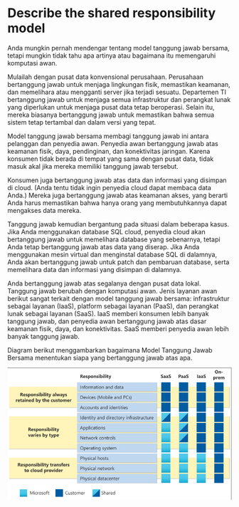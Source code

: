 # Describe the shared responsibility model

Anda mungkin pernah mendengar tentang model tanggung jawab bersama, tetapi mungkin tidak tahu apa artinya atau bagaimana itu memengaruhi komputasi awan.

Mulailah dengan pusat data konvensional perusahaan. Perusahaan bertanggung jawab untuk menjaga lingkungan fisik, memastikan keamanan, dan memelihara atau mengganti server jika terjadi sesuatu. Departemen TI bertanggung jawab untuk menjaga semua infrastruktur dan perangkat lunak yang diperlukan untuk menjaga pusat data tetap beroperasi. Selain itu, mereka biasanya bertanggung jawab untuk memastikan bahwa semua sistem tetap tertambal dan dalam versi yang tepat.

Model tanggung jawab bersama membagi tanggung jawab ini antara pelanggan dan penyedia awan. Penyedia awan bertanggung jawab atas keamanan fisik, daya, pendinginan, dan konektivitas jaringan. Karena konsumen tidak berada di tempat yang sama dengan pusat data, tidak masuk akal jika mereka memiliki tanggung jawab tersebut.

Konsumen juga bertanggung jawab atas data dan informasi yang disimpan di cloud. (Anda tentu tidak ingin penyedia cloud dapat membaca data Anda.) Mereka juga bertanggung jawab atas keamanan akses, yang berarti Anda harus memastikan bahwa hanya orang yang membutuhkannya dapat mengakses data mereka.

Tanggung jawab kemudian bergantung pada situasi dalam beberapa kasus. Jika Anda menggunakan database SQL cloud, penyedia cloud akan bertanggung jawab untuk memelihara database yang sebenarnya, tetapi Anda tetap bertanggung jawab atas data yang diserap. Jika Anda menggunakan mesin virtual dan menginstal database SQL di dalamnya, Anda akan bertanggung jawab untuk patch dan pembaruan database, serta memelihara data dan informasi yang disimpan di dalamnya.

Anda bertanggung jawab atas segalanya dengan pusat data lokal. Tanggung jawab berubah dengan komputasi awan. Jenis layanan awan berikut sangat terkait dengan model tanggung jawab bersama: infrastruktur sebagai layanan (IaaS), platform sebagai layanan (PaaS), dan perangkat lunak sebagai layanan (SaaS). IaaS memberi konsumen lebih banyak tanggung jawab, dan penyedia awan bertanggung jawab atas dasar keamanan fisik, daya, dan konektivitas. SaaS memberi penyedia awan lebih banyak tanggung jawab.

Diagram berikut menggambarkan bagaimana Model Tanggung Jawab Bersama menentukan siapa yang bertanggung jawab atas apa.

![cloud-service](../../../images/cloud-service-type.png)
